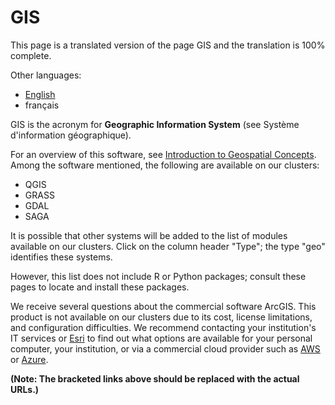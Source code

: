# GIS

This page is a translated version of the page GIS and the translation is 100% complete.

Other languages:

* [English](link-to-english-page)
* français

GIS is the acronym for **Geographic Information System** (see Système d'information géographique).

For an overview of this software, see [Introduction to Geospatial Concepts](link-to-geospatial-concepts).  Among the software mentioned, the following are available on our clusters:

* QGIS
* GRASS
* GDAL
* SAGA

It is possible that other systems will be added to the list of modules available on our clusters. Click on the column header "Type"; the type "geo" identifies these systems.

However, this list does not include R or Python packages; consult these pages to locate and install these packages.


We receive several questions about the commercial software ArcGIS. This product is not available on our clusters due to its cost, license limitations, and configuration difficulties. We recommend contacting your institution's IT services or [Esri](link-to-esri) to find out what options are available for your personal computer, your institution, or via a commercial cloud provider such as [AWS](link-to-aws) or [Azure](link-to-azure).


**(Note:  The bracketed links above should be replaced with the actual URLs.)**
